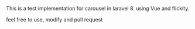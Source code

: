 This is a test implementation for carousel in laravel 8. using Vue and flickity.

feel free to use, modify and pull request

